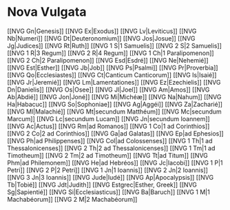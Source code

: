 # Nova Vulgata

[[NVG Gn|Genesis]]
[[NVG Ex|Exodus]]
[[NVG Lv|Leviticus]]
[[NVG Nb|Numeri]]
[[NVG Dt|Deuteronomium]]
[[NVG Jos|Josue]]
[[NVG Jg|Judices]]
[[NVG Rt|Ruth]]
[[NVG 1 S|1 Samuelis]]
[[NVG 2 S|2 Samuelis]]
[[NVG 1 R|3 Regum]]
[[NVG 2 R|4 Regum]]
[[NVG 1 Ch|1 Paralipomenon]]
[[NVG 2 Ch|2 Paralipomenon]]
[[NVG Esd|Esdré]]
[[NVG Ne|Nehemié]]
[[NVG Est|Esther]]
[[NVG Jb|Job]]
[[NVG Ps|Psalmi]]
[[NVG Pr|Proverbia]]
[[NVG Qo|Ecclesiastes]]
[[NVG Ct|Canticum Canticorum]]
[[NVG Is|Isaié]]
[[NVG Jr|Jeremié]]
[[NVG Lm|Lamentationes]]
[[NVG Ez|Ezechielis]]
[[NVG Dn|Danielis]]
[[NVG Os|Osee]]
[[NVG Jl|Joel]]
[[NVG Am|Amos]]
[[NVG Ab|Abdié]]
[[NVG Jon|Joné]]
[[NVG Mi|Michéæ]]
[[NVG Na|Nahum]]
[[NVG Ha|Habacuc]]
[[NVG So|Sophoniae]]
[[NVG Ag|Aggéi]]
[[NVG Za|Zacharié]]
[[NVG Ml|Malachié]]
[[NVG Mt|secundum Matthéum]]
[[NVG Mc|secundum Marcum]]
[[NVG Lc|secundum Lucam]]
[[NVG Jn|secundum Ioannem]]
[[NVG Ac|Actus]]
[[NVG Rm|ad Romanos]]
[[NVG 1 Co|1 ad Corinthios]]
[[NVG 2 Co|2 ad Corinthios]]
[[NVG Ga|ad Galatas]]
[[NVG Ep|ad Ephesios]]
[[NVG Ph|ad Philippenses]]
[[NVG Col|ad Colossenses]]
[[NVG 1 Th|1 ad Thessalonicenses]]
[[NVG 2 Th|2 ad Thessalonicenses]]
[[NVG 1 Tm|1 ad Timotheum]]
[[NVG 2 Tm|2 ad Timotheum]]
[[NVG Tt|ad Titum]]
[[NVG Phm|ad Philemonem]]
[[NVG He|ad Hebréos]]
[[NVG Jc|Iacobi]]
[[NVG 1 P|1 Petri]]
[[NVG 2 P|2 Petri]]
[[NVG 1 Jn|1 Ioannis]]
[[NVG 2 Jn|2 Ioannis]]
[[NVG 3 Jn|3 Ioannis]]
[[NVG Jude|Iudé]]
[[NVG Ap|Apocalypsis]]
[[NVG Tb|Tobié]]
[[NVG Jdt|Judith]]
[[NVG Estgrec|Esther, Greek]]
[[NVG Sg|Sapientié]]
[[NVG Si|Ecclesiasticus]]
[[NVG Ba|Baruch]]
[[NVG 1 M|1 Machabéorum]]
[[NVG 2 M|2 Machabéorum]]
